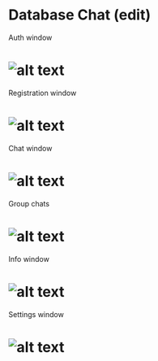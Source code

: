 # Database Chat (edit)
Auth window

# ![alt text](https://github.com/Kladmen228/database_chat/blob/master/Images/auth.png)

Registration window

# ![alt text](https://github.com/Kladmen228/database_chat/blob/master/Images/register.png)

Chat window

# ![alt text](https://github.com/Kladmen228/database_chat/blob/master/Images/chat.png)

Group chats

# ![alt text](https://github.com/Kladmen228/database_chat/blob/master/Images/groups.png)

Info window

# ![alt text](https://github.com/Kladmen228/database_chat/blob/master/Images/info.png)

Settings window

# ![alt text](https://github.com/Kladmen228/database_chat/blob/master/Images/settings.png)
